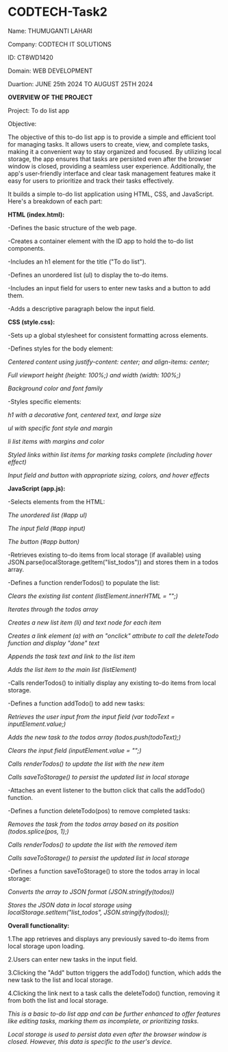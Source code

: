 # CODTECH-Task2
Name: THUMUGANTI LAHARI

Company: CODTECH IT SOLUTIONS

ID: CT8WD1420

Domain: WEB DEVELOPMENT

Duartion: JUNE 25th 2024 TO AUGUST 25TH 2024

**OVERVIEW OF THE PROJECT**

Project: To do list app

Objective:

The objective of this to-do list app is to provide a simple and efficient tool for managing tasks. It allows users to create, view, and complete tasks, making it a convenient way to stay organized and focused. By utilizing local storage, the app ensures that tasks are persisted even after the browser window is closed, providing a seamless user experience. Additionally, the app's user-friendly interface and clear task management features make it easy for users to prioritize and track their tasks effectively.

It builds a simple to-do list application using HTML, CSS, and JavaScript. Here's a breakdown of each part:

**HTML (index.html):**

-Defines the basic structure of the web page.

-Creates a container element with the ID app to hold the to-do list components.

-Includes an h1 element for the title ("To do list").

-Defines an unordered list (ul) to display the to-do items.

-Includes an input field for users to enter new tasks and a button to add them.

-Adds a descriptive paragraph below the input field.

**CSS (style.css):**

-Sets up a global stylesheet for consistent formatting across elements.

-Defines styles for the body element:

*Centered content using justify-content: center; and align-items: center;*

*Full viewport height (height: 100%;) and width (width: 100%;)*

*Background color and font family*

-Styles specific elements:

*h1 with a decorative font, centered text, and large size*

*ul with specific font style and margin*

*li list items with margins and color*

*Styled links within list items for marking tasks complete (including hover effect)*

*Input field and button with appropriate sizing, colors, and hover effects*

**JavaScript (app.js):**

-Selects elements from the HTML:

*The unordered list (#app ul)*

*The input field (#app input)*

*The button (#app button)*

-Retrieves existing to-do items from local storage (if available) using JSON.parse(localStorage.getItem("list_todos")) and stores them in a todos array.

-Defines a function renderTodos() to populate the list:

*Clears the existing list content (listElement.innerHTML = "";)*

*Iterates through the todos array*

*Creates a new list item (li) and text node for each item*

*Creates a link element (a) with an "onclick" attribute to call the deleteTodo function and display "done" text*

*Appends the task text and link to the list item*

*Adds the list item to the main list (listElement)*

-Calls renderTodos() to initially display any existing to-do items from local storage.

-Defines a function addTodo() to add new tasks:

*Retrieves the user input from the input field (var todoText = inputElement.value;)*

*Adds the new task to the todos array (todos.push(todoText);)*

*Clears the input field (inputElement.value = "";)*

*Calls renderTodos() to update the list with the new item*

*Calls saveToStorage() to persist the updated list in local storage*

-Attaches an event listener to the button click that calls the addTodo() function.

-Defines a function deleteTodo(pos) to remove completed tasks:

*Removes the task from the todos array based on its position (todos.splice(pos, 1);)*

*Calls renderTodos() to update the list with the removed item*

*Calls saveToStorage() to persist the updated list in local storage*

-Defines a function saveToStorage() to store the todos array in local storage:

*Converts the array to JSON format (JSON.stringify(todos))*

*Stores the JSON data in local storage using localStorage.setItem("list_todos", JSON.stringify(todos));*

**Overall functionality:**

1.The app retrieves and displays any previously saved to-do items from local storage upon loading.

2.Users can enter new tasks in the input field.

3.Clicking the "Add" button triggers the addTodo() function, which adds the new task to the list and local storage.

4.Clicking the link next to a task calls the deleteTodo() function, removing it from both the list and local storage.

*This is a basic to-do list app and can be further enhanced to offer features like editing tasks, marking them as incomplete, or prioritizing tasks.*

*Local storage is used to persist data even after the browser window is closed. However, this data is specific to the user's device.*
